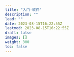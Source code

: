 ```yaml
---
title: "入门·软件"
description: ""
lead: ""
date: 2023-08-15T16:22:55Z
lastmod: 2023-08-15T16:22:55Z
draft: false
images: []
weight: 300
toc: false
---
```

